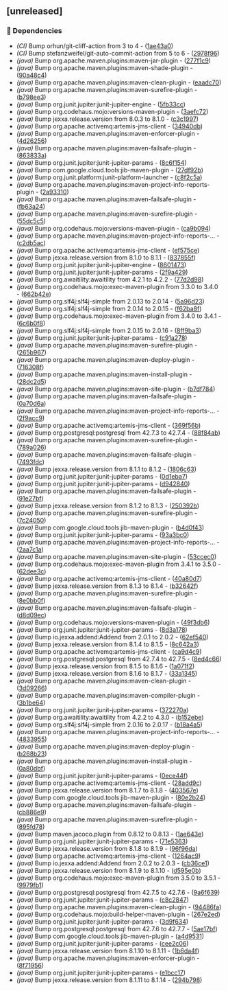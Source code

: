 ## [unreleased]

### 🤖 Dependencies

- *(CI)* Bump orhun/git-cliff-action from 3 to 4 - ([1ae43a0](https://github.com/ni920/JexxaKubernetes/commit/1ae43a0c2282ebc989c9127698c48dfe566d188f))
- *(CI)* Bump stefanzweifel/git-auto-commit-action from 5 to 6 - ([2978f96](https://github.com/ni920/JexxaKubernetes/commit/2978f96a2b6d2603c1dac8feaca11dac5e625893))
- *(java)* Bump org.apache.maven.plugins:maven-jar-plugin - ([277f1c9](https://github.com/ni920/JexxaKubernetes/commit/277f1c9389794d6bb7933d7dbdd0b52349465c49))
- *(java)* Bump org.apache.maven.plugins:maven-shade-plugin - ([90a48c4](https://github.com/ni920/JexxaKubernetes/commit/90a48c4d9b80219f9b7a7b273dba417a1a1c544b))
- *(java)* Bump org.apache.maven.plugins:maven-clean-plugin - ([eaadc70](https://github.com/ni920/JexxaKubernetes/commit/eaadc706d8f39c8d26a07b0c2336f20708d263f6))
- *(java)* Bump org.apache.maven.plugins:maven-surefire-plugin - ([b798ee3](https://github.com/ni920/JexxaKubernetes/commit/b798ee35eeb568606aeeef286db32a5ad1fea594))
- *(java)* Bump org.junit.jupiter:junit-jupiter-engine - ([5fb33cc](https://github.com/ni920/JexxaKubernetes/commit/5fb33ccaf1fedfa698b349b3a5693362cb852f2b))
- *(java)* Bump org.codehaus.mojo:versions-maven-plugin - ([3aefc72](https://github.com/ni920/JexxaKubernetes/commit/3aefc72d241651453f1ef3d2d900409ebb2b9e5b))
- *(java)* Bump jexxa.release.version from 8.0.3 to 8.1.0 - ([c3c1997](https://github.com/ni920/JexxaKubernetes/commit/c3c199716f8183607c9c02e94337d5cda0767e4c))
- *(java)* Bump org.apache.activemq:artemis-jms-client - ([34940db](https://github.com/ni920/JexxaKubernetes/commit/34940db841d9280221221a18a41fb0e1504ed591))
- *(java)* Bump org.apache.maven.plugins:maven-enforcer-plugin - ([4d26256](https://github.com/ni920/JexxaKubernetes/commit/4d26256f530b95f3d00ebeaa8551c7f0e94fd6c5))
- *(java)* Bump org.apache.maven.plugins:maven-failsafe-plugin - ([863833a](https://github.com/ni920/JexxaKubernetes/commit/863833a52127d501fc25d5ac21f82436980167f5))
- *(java)* Bump org.junit.jupiter:junit-jupiter-params - ([8c6f154](https://github.com/ni920/JexxaKubernetes/commit/8c6f154cdccaddf18d86afd6620a0917aeee4cfd))
- *(java)* Bump com.google.cloud.tools:jib-maven-plugin - ([27df92b](https://github.com/ni920/JexxaKubernetes/commit/27df92bae2eb213f5ed15c1e25a68541894788b5))
- *(java)* Bump org.junit.platform:junit-platform-launcher - ([c8f2c5a](https://github.com/ni920/JexxaKubernetes/commit/c8f2c5a4fd1801d3f67f18ab00ee6592ff7cef1f))
- *(java)* Bump org.apache.maven.plugins:maven-project-info-reports-plugin - ([2a93310](https://github.com/ni920/JexxaKubernetes/commit/2a933106f48bd435aae6eff4a04593fa60caa5ed))
- *(java)* Bump org.apache.maven.plugins:maven-failsafe-plugin - ([fb63a24](https://github.com/ni920/JexxaKubernetes/commit/fb63a24d2ac87682a5e876d9b9a1e91c1f5cd59e))
- *(java)* Bump org.apache.maven.plugins:maven-surefire-plugin - ([55dc5c5](https://github.com/ni920/JexxaKubernetes/commit/55dc5c5a84b166ec6077d478ffea1c2eb2f070c0))
- *(java)* Bump org.codehaus.mojo:versions-maven-plugin - ([ca9b094](https://github.com/ni920/JexxaKubernetes/commit/ca9b09414c96f2fa25c1a4991a4b0badd88ec074))
- *(java)* Bump org.apache.maven.plugins:maven-project-info-reports-… - ([c2db5ac](https://github.com/ni920/JexxaKubernetes/commit/c2db5acf2e6b177d8b5716cf6508a06cb25927ac))
- *(java)* Bump org.apache.activemq:artemis-jms-client - ([ef575ce](https://github.com/ni920/JexxaKubernetes/commit/ef575cecd40b8b6f438044c8a8055f9f10fbf748))
- *(java)* Bump jexxa.release.version from 8.1.0 to 8.1.1 - ([837855f](https://github.com/ni920/JexxaKubernetes/commit/837855f7608ee6e9bc17869af7bf2f8ce4c44a6a))
- *(java)* Bump org.junit.jupiter:junit-jupiter-engine - ([8601473](https://github.com/ni920/JexxaKubernetes/commit/860147326e3d30cb09f03212f4caccc9d3bc305d))
- *(java)* Bump org.junit.jupiter:junit-jupiter-params - ([2f9a429](https://github.com/ni920/JexxaKubernetes/commit/2f9a42908a05274923df9bddd9efab18e5b73781))
- *(java)* Bump org.awaitility:awaitility from 4.2.1 to 4.2.2 - ([77d2d98](https://github.com/ni920/JexxaKubernetes/commit/77d2d9874507adbdd4b7b7d12ba3c0ee9614b2ed))
- *(java)* Bump org.codehaus.mojo:exec-maven-plugin from 3.3.0 to 3.4.0 - ([662b42e](https://github.com/ni920/JexxaKubernetes/commit/662b42e8b2c52b712ccb6f422ffc82e57ed8eb4f))
- *(java)* Bump org.slf4j:slf4j-simple from 2.0.13 to 2.0.14 - ([5a96d23](https://github.com/ni920/JexxaKubernetes/commit/5a96d23a8aa3553aff5d975cc00a91ed8ad03cc3))
- *(java)* Bump org.slf4j:slf4j-simple from 2.0.14 to 2.0.15 - ([f62ba8f](https://github.com/ni920/JexxaKubernetes/commit/f62ba8f4918a6179b5dbaea0b9f533577d733084))
- *(java)* Bump org.codehaus.mojo:exec-maven-plugin from 3.4.0 to 3.4.1 - ([6c6b0f8](https://github.com/ni920/JexxaKubernetes/commit/6c6b0f8817b7842f9f27d32f67c595728a1ce03e))
- *(java)* Bump org.slf4j:slf4j-simple from 2.0.15 to 2.0.16 - ([8ff9ba3](https://github.com/ni920/JexxaKubernetes/commit/8ff9ba39ccdd05514b64f342c0b3fca08ec7efaf))
- *(java)* Bump org.junit.jupiter:junit-jupiter-params - ([c91a278](https://github.com/ni920/JexxaKubernetes/commit/c91a2785b1a95a70d6f9e630b5b39c09c6527a21))
- *(java)* Bump org.apache.maven.plugins:maven-surefire-plugin - ([265b967](https://github.com/ni920/JexxaKubernetes/commit/265b967921de6b57b08ba4698ac22411b74d2a1f))
- *(java)* Bump org.apache.maven.plugins:maven-deploy-plugin - ([716308f](https://github.com/ni920/JexxaKubernetes/commit/716308f14582acc01bfef20ff3e2e9f206cebe27))
- *(java)* Bump org.apache.maven.plugins:maven-install-plugin - ([28dc2d5](https://github.com/ni920/JexxaKubernetes/commit/28dc2d541b3b40edd352bd1e7ec563a3ab4d5e03))
- *(java)* Bump org.apache.maven.plugins:maven-site-plugin - ([b7df784](https://github.com/ni920/JexxaKubernetes/commit/b7df78469139d754561a9df38eeb552cfb050199))
- *(java)* Bump org.apache.maven.plugins:maven-failsafe-plugin - ([0a70d6a](https://github.com/ni920/JexxaKubernetes/commit/0a70d6aaf77602d8fadf3fc121f597dd528014d2))
- *(java)* Bump org.apache.maven.plugins:maven-project-info-reports-… - ([2f9acc9](https://github.com/ni920/JexxaKubernetes/commit/2f9acc911ab0ac095b50789facd4a096a49b8284))
- *(java)* Bump org.apache.activemq:artemis-jms-client - ([369f56b](https://github.com/ni920/JexxaKubernetes/commit/369f56be23a4514cf5e6336008e0d4c1f73b9734))
- *(java)* Bump org.postgresql:postgresql from 42.7.3 to 42.7.4 - ([88f84ab](https://github.com/ni920/JexxaKubernetes/commit/88f84ababcb2fe51bfd8f05718de58b90da22d2e))
- *(java)* Bump org.apache.maven.plugins:maven-surefire-plugin - ([789a026](https://github.com/ni920/JexxaKubernetes/commit/789a02660c354589f0a38c28104a5856560b5d71))
- *(java)* Bump org.apache.maven.plugins:maven-failsafe-plugin - ([7493fdc](https://github.com/ni920/JexxaKubernetes/commit/7493fdc5e8fbad9aef5d8e404d3d413a6c840386))
- *(java)* Bump jexxa.release.version from 8.1.1 to 8.1.2 - ([1806c63](https://github.com/ni920/JexxaKubernetes/commit/1806c63943bdee2365111fb168233ee536483f3c))
- *(java)* Bump org.junit.jupiter:junit-jupiter-params - ([0d1eba7](https://github.com/ni920/JexxaKubernetes/commit/0d1eba766d9aad84277a2f84b81ddd7478815026))
- *(java)* Bump org.junit.jupiter:junit-jupiter-params - ([d942840](https://github.com/ni920/JexxaKubernetes/commit/d9428409c2f8e5cbb316d3b866055fd48aa16802))
- *(java)* Bump org.apache.maven.plugins:maven-failsafe-plugin - ([91e27bf](https://github.com/ni920/JexxaKubernetes/commit/91e27bf421235fb9efec7202694ccef7fe63977a))
- *(java)* Bump jexxa.release.version from 8.1.2 to 8.1.3 - ([250392b](https://github.com/ni920/JexxaKubernetes/commit/250392b9651bf134dc88d08398c91c58cdbc7192))
- *(java)* Bump org.apache.maven.plugins:maven-surefire-plugin - ([7c24050](https://github.com/ni920/JexxaKubernetes/commit/7c24050a759437c5029776fffabe4eaf43c9cd04))
- *(java)* Bump com.google.cloud.tools:jib-maven-plugin - ([b4d0f43](https://github.com/ni920/JexxaKubernetes/commit/b4d0f434574501655d02e2a59df8c5529b3fd678))
- *(java)* Bump org.junit.jupiter:junit-jupiter-params - ([93a3bc0](https://github.com/ni920/JexxaKubernetes/commit/93a3bc0f8bf9c56fe87e83249115e56cf2d77bcc))
- *(java)* Bump org.apache.maven.plugins:maven-project-info-reports-… - ([2aa7c1a](https://github.com/ni920/JexxaKubernetes/commit/2aa7c1a3a3dc5bd4db17ce294417f0030d2eb17d))
- *(java)* Bump org.apache.maven.plugins:maven-site-plugin - ([53ccec0](https://github.com/ni920/JexxaKubernetes/commit/53ccec090c77919c63efa92e5ebfc1a1949e57cc))
- *(java)* Bump org.codehaus.mojo:exec-maven-plugin from 3.4.1 to 3.5.0 - ([62dee3c](https://github.com/ni920/JexxaKubernetes/commit/62dee3cae6099aca9068648f2e0e2602f670e672))
- *(java)* Bump org.apache.activemq:artemis-jms-client - ([40a80d7](https://github.com/ni920/JexxaKubernetes/commit/40a80d7b67a8106e3b8b6baeb09ac8cd3a11164c))
- *(java)* Bump jexxa.release.version from 8.1.3 to 8.1.4 - ([b32642f](https://github.com/ni920/JexxaKubernetes/commit/b32642f0762d2c770f5d031db43d0e0e67f47761))
- *(java)* Bump org.apache.maven.plugins:maven-surefire-plugin - ([8e0bb0f](https://github.com/ni920/JexxaKubernetes/commit/8e0bb0f5ea9c52b9ad0276b6801873d7b80aabe3))
- *(java)* Bump org.apache.maven.plugins:maven-failsafe-plugin - ([d8d09ec](https://github.com/ni920/JexxaKubernetes/commit/d8d09eca99c5b07f631d3ee7a4da7de1ab4fc582))
- *(java)* Bump org.codehaus.mojo:versions-maven-plugin - ([49f3db6](https://github.com/ni920/JexxaKubernetes/commit/49f3db65e8221dbf44159fddd362ae6bfb000e5a))
- *(java)* Bump org.junit.jupiter:junit-jupiter-params - ([8d3a178](https://github.com/ni920/JexxaKubernetes/commit/8d3a17809b61c795d69835f36b839c653fd241fc))
- *(java)* Bump io.jexxa.addend:Addend from 2.0.1 to 2.0.2 - ([62ef540](https://github.com/ni920/JexxaKubernetes/commit/62ef540a2717d56652c7e8ca73ec38937ddeb47b))
- *(java)* Bump jexxa.release.version from 8.1.4 to 8.1.5 - ([8c642a3](https://github.com/ni920/JexxaKubernetes/commit/8c642a3675bc05d2573a702cfeed17456062f594))
- *(java)* Bump org.apache.activemq:artemis-jms-client - ([ca9d4c9](https://github.com/ni920/JexxaKubernetes/commit/ca9d4c9b86999af24715be27c88528b2c510a0a6))
- *(java)* Bump org.postgresql:postgresql from 42.7.4 to 42.7.5 - ([8ed4c66](https://github.com/ni920/JexxaKubernetes/commit/8ed4c66fcc1f88238d0997a0613c32cf2ca2a355))
- *(java)* Bump jexxa.release.version from 8.1.5 to 8.1.6 - ([1a071f2](https://github.com/ni920/JexxaKubernetes/commit/1a071f2dce05e72debbfea24a6c48ac5728bf0e2))
- *(java)* Bump jexxa.release.version from 8.1.6 to 8.1.7 - ([33a1345](https://github.com/ni920/JexxaKubernetes/commit/33a1345f87d2dbda488ad625c7950d9a2fd7d189))
- *(java)* Bump org.apache.maven.plugins:maven-clean-plugin - ([3d09266](https://github.com/ni920/JexxaKubernetes/commit/3d092668e1a1ce9399e0cc28a800dc68798b4f81))
- *(java)* Bump org.apache.maven.plugins:maven-compiler-plugin - ([3b1be64](https://github.com/ni920/JexxaKubernetes/commit/3b1be64c56917701e7a45767940d532993a71ef6))
- *(java)* Bump org.junit.jupiter:junit-jupiter-params - ([372270a](https://github.com/ni920/JexxaKubernetes/commit/372270a11ebcb82a2b6f1982213758f9f95e0f9f))
- *(java)* Bump org.awaitility:awaitility from 4.2.2 to 4.3.0 - ([b152ebe](https://github.com/ni920/JexxaKubernetes/commit/b152ebe9b3becaf0ce4cf93c68e43f5022e32a8b))
- *(java)* Bump org.slf4j:slf4j-simple from 2.0.16 to 2.0.17 - ([b18a4a5](https://github.com/ni920/JexxaKubernetes/commit/b18a4a531e606da1263c7b3c390b0d8c0919b4ad))
- *(java)* Bump org.apache.maven.plugins:maven-project-info-reports-… - ([4833955](https://github.com/ni920/JexxaKubernetes/commit/4833955a3be32f3502a1a20fc4ea90dc65815141))
- *(java)* Bump org.apache.maven.plugins:maven-deploy-plugin - ([b268b23](https://github.com/ni920/JexxaKubernetes/commit/b268b235e871378f298904505d2f3fdba6d10549))
- *(java)* Bump org.apache.maven.plugins:maven-install-plugin - ([0a80dbf](https://github.com/ni920/JexxaKubernetes/commit/0a80dbf18325d316268b463372031577b999d21d))
- *(java)* Bump org.junit.jupiter:junit-jupiter-params - ([0ece44f](https://github.com/ni920/JexxaKubernetes/commit/0ece44f778ca9c1642e8361d80c26c9970f4bda8))
- *(java)* Bump org.apache.activemq:artemis-jms-client - ([28add9c](https://github.com/ni920/JexxaKubernetes/commit/28add9cb7b9190b570d68f946ef1f70619d3b58f))
- *(java)* Bump jexxa.release.version from 8.1.7 to 8.1.8 - ([403567e](https://github.com/ni920/JexxaKubernetes/commit/403567ef852f02ef35dde17d0c166ad6e252be5d))
- *(java)* Bump com.google.cloud.tools:jib-maven-plugin - ([80e2b24](https://github.com/ni920/JexxaKubernetes/commit/80e2b243041b290136847e168d1b14353e41df29))
- *(java)* Bump org.apache.maven.plugins:maven-failsafe-plugin - ([cb886e9](https://github.com/ni920/JexxaKubernetes/commit/cb886e9de5797dbfcb675d6d81a47cf3cb2129b0))
- *(java)* Bump org.apache.maven.plugins:maven-surefire-plugin - ([895fd78](https://github.com/ni920/JexxaKubernetes/commit/895fd7878e6a5cffaf3012b1ea5ac1f9cba02db3))
- *(java)* Bump maven.jacoco.plugin from 0.8.12 to 0.8.13 - ([1ae643e](https://github.com/ni920/JexxaKubernetes/commit/1ae643ea592037b0610428708a6700a8e262b2e4))
- *(java)* Bump org.junit.jupiter:junit-jupiter-params - ([71e5363](https://github.com/ni920/JexxaKubernetes/commit/71e5363df8769366027fe5e69aade7410f669f4a))
- *(java)* Bump jexxa.release.version from 8.1.8 to 8.1.9 - ([96f96da](https://github.com/ni920/JexxaKubernetes/commit/96f96da429155c162816ecaece3d80162f593c60))
- *(java)* Bump org.apache.activemq:artemis-jms-client - ([1264ac9](https://github.com/ni920/JexxaKubernetes/commit/1264ac9277b821eaf5dd0c735e9541e0bc4a4ddb))
- *(java)* Bump io.jexxa.addend:Addend from 2.0.2 to 2.0.3 - ([cb36ce1](https://github.com/ni920/JexxaKubernetes/commit/cb36ce1d80156b181161e1ed63aac71838d10280))
- *(java)* Bump jexxa.release.version from 8.1.9 to 8.1.10 - ([d595e0b](https://github.com/ni920/JexxaKubernetes/commit/d595e0baada484888bd6971e6f2a8e2e37a115f3))
- *(java)* Bump org.codehaus.mojo:exec-maven-plugin from 3.5.0 to 3.5.1 - ([9979fb1](https://github.com/ni920/JexxaKubernetes/commit/9979fb10ae1f8525b711138546d53e13358f83cb))
- *(java)* Bump org.postgresql:postgresql from 42.7.5 to 42.7.6 - ([9a6f639](https://github.com/ni920/JexxaKubernetes/commit/9a6f63991bd5555ab1b1d6949b21a227c0acb82e))
- *(java)* Bump org.junit.jupiter:junit-jupiter-params - ([c8c2847](https://github.com/ni920/JexxaKubernetes/commit/c8c28475ef48f11955c66deceac7c0b815a13eb5))
- *(java)* Bump org.apache.maven.plugins:maven-clean-plugin - ([94486fa](https://github.com/ni920/JexxaKubernetes/commit/94486fad3d7a7eda2007d3d1a8070cbae9baf9ac))
- *(java)* Bump org.codehaus.mojo:build-helper-maven-plugin - ([267e2ed](https://github.com/ni920/JexxaKubernetes/commit/267e2ed16deb6fc9cbad70c52064063ad412d214))
- *(java)* Bump org.junit.jupiter:junit-jupiter-params - ([3d9f634](https://github.com/ni920/JexxaKubernetes/commit/3d9f6347f49f1e915c639d1dba4bbeccba032269))
- *(java)* Bump org.postgresql:postgresql from 42.7.6 to 42.7.7 - ([5ae17bf](https://github.com/ni920/JexxaKubernetes/commit/5ae17bf9df8187d96e3a77e19adbcfa60d5a1d1f))
- *(java)* Bump com.google.cloud.tools:jib-maven-plugin - ([a4d9531](https://github.com/ni920/JexxaKubernetes/commit/a4d95317b39fa65aca206b80efe4bb304403dc00))
- *(java)* Bump org.junit.jupiter:junit-jupiter-params - ([cee2c06](https://github.com/ni920/JexxaKubernetes/commit/cee2c0608beb37fda0c39d16c35f4dae63fcc948))
- *(java)* Bump jexxa.release.version from 8.1.10 to 8.1.11 - ([1b6da4f](https://github.com/ni920/JexxaKubernetes/commit/1b6da4ff94eb4d5aa90013a5cae17f60f4fffbb0))
- *(java)* Bump org.apache.maven.plugins:maven-enforcer-plugin - ([8f71956](https://github.com/ni920/JexxaKubernetes/commit/8f719560e74cf99c6e6bcad2619affa6b04eaa70))
- *(java)* Bump org.junit.jupiter:junit-jupiter-params - ([e1bcc17](https://github.com/ni920/JexxaKubernetes/commit/e1bcc171bd5bae471725f61cb87b681b14f71238))
- *(java)* Bump jexxa.release.version from 8.1.11 to 8.1.14 - ([294b798](https://github.com/ni920/JexxaKubernetes/commit/294b798dc309cc8cc12a3bbb7b05d7ff617c0783))

<!-- generated by git-cliff -->
